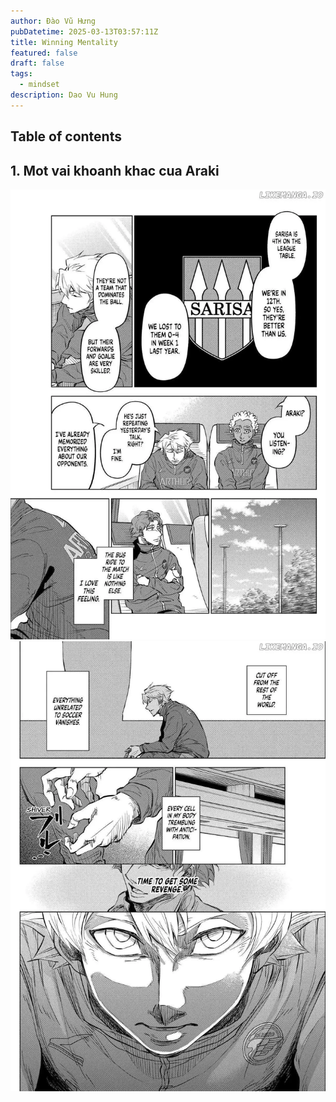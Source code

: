 ```yaml
---
author: Đào Vũ Hưng
pubDatetime: 2025-03-13T03:57:11Z
title: Winning Mentality
featured: false
draft: false
tags:
  - mindset
description: Dao Vu Hung
---
```

## Table of contents
## 1. Mot vai khoanh khac cua Araki 
![image](../../assets/images/chap34-1.png)
![image](../../assets/images/chap34-2.png)